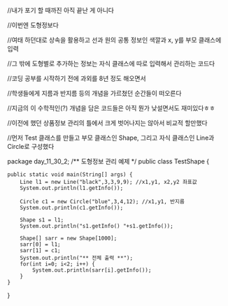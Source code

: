 
//내가 포기 할 때까진 아직 끝난 게 아니다



//이번엔 도형정보다

//여태 하던대로 상속을 활용하고 선과 원의 공통 정보인 색깔과 x, y를 부모 클래스에 입력

//그 밖에 도형별로 추가하는 정보는 자식 클래스에 따로 입력해서 관리하는 코드다

//코딩 공부를 시작하기 전에 과외를 8년 정도 해오면서

//학생들에게 지름과 반지름 등의 개념을 가르쳤던 순간들이 떠오른다

//지금의 이 수학적인(?) 개념을 담은 코드들은 아직 뭔가 낮설면서도 재미있다ㅎㅎ

//이전에 했던 상품정보 관리의 틀에서 크게 벗어나지는 않아서 비교적 할만했다

//먼저 Test 클래스를 만들고 부모 클래스인 Shape, 그리고 자식 클래스인 Line과 Circle로 구성했다

package day_11_30_2;
/** 도형정보 관리 예제 */
public class TestShape {

	public static void main(String[] args) {
		Line l1 = new Line("black",3,3,9,9); //x1,y1, x2,y2 좌표값
		System.out.println(l1.getInfo());
		
		Circle c1 = new Circle("blue",3,4,12); //x1,y1, 반지름
		System.out.println(c1.getInfo());
		
		Shape s1 = l1;
		System.out.println("s1.getInfo() "+s1.getInfo());
		
		Shape[] sarr = new Shape[1000];
		sarr[0] = l1;
		sarr[1] = c1;
		System.out.println("** 전체 출력 **");
		for(int i=0; i<2; i++) {
			System.out.println(sarr[i].getInfo());
		}
	}
}
